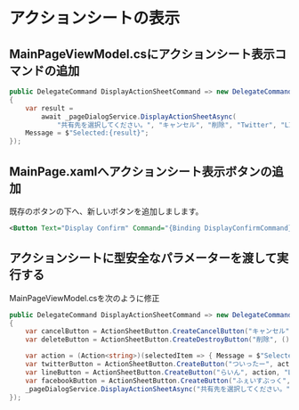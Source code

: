 # アクションシートの表示

## MainPageViewModel.csにアクションシート表示コマンドの追加  

```cs
public DelegateCommand DisplayActionSheetCommand => new DelegateCommand(async () =>
{
    var result = 
        await _pageDialogService.DisplayActionSheetAsync(
            "共有先を選択してください。", "キャンセル", "削除", "Twitter", "LINE", "Facebook");
    Message = $"Selected:{result}";
});

```

## MainPage.xamlへアクションシート表示ボタンの追加  

既存のボタンの下へ、新しいボタンを追加しまします。  
```xml
<Button Text="Display Confirm" Command="{Binding DisplayConfirmCommand}"/>
```

## アクションシートに型安全なパラメーターを渡して実行する

MainPageViewModel.csを次のように修正  
```cs
public DelegateCommand DisplayActionSheetCommand => new DelegateCommand(() =>
{
    var cancelButton = ActionSheetButton.CreateCancelButton("キャンセル", () => Message = "Selected:Cancel");
    var deleteButton = ActionSheetButton.CreateDestroyButton("削除", () => Message = "Selected:Cancel");

    var action = (Action<string>)(selectedItem => { Message = $"Selected:{selectedItem}"; });
    var twitterButton = ActionSheetButton.CreateButton("ついったー", action, "Twitter");
    var lineButton = ActionSheetButton.CreateButton("らいん", action, "LINE");
    var facebookButton = ActionSheetButton.CreateButton("ふぇいすぶっく", action, "Facebook");
    _pageDialogService.DisplayActionSheetAsync("共有先を選択してください。", cancelButton, deleteButton, twitterButton, lineButton, facebookButton);
});
```